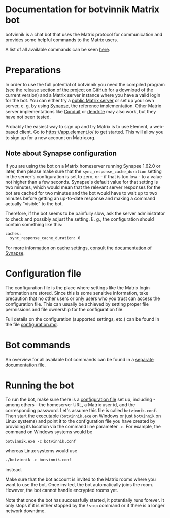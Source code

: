 # Documentation for botvinnik Matrix bot

botvinnik is a chat bot that uses the Matrix protocol for communication and
provides some helpful commands to the Matrix users.

A list of all available commands can be seen [here](commands.md).

# Preparations

In order to use the full potential of botvinnik you need the compiled program
(see the [release section of the project on GitHub](https://github.com/striezel/botvinnik/releases)
for a download of the current version) and a Matrix server instance where you
have a valid login for the bot. You can either try a
[public Matrix server](https://www.hello-matrix.net/public_servers.php) or set
up your own server, e. g. by using [Synapse](https://github.com/element-hq/synapse),
the reference implementation. Other Matrix server implementations like
[Conduit](https://conduit.rs/) or [dendrite](https://github.com/matrix-org/dendrite)
may also work, but they have not been tested.

Probably the easiest way to sign up and try Matrix is to use Element, a
web-based client. Go to <https://app.element.io/> to get started. This will
allow you to sign up for a new account on Matrix.org.

## Note about Synapse configuration

If you are using the bot on a Matrix homeserver running Synapse 1.62.0 or
later, then please make sure that the `sync_response_cache_duration` setting in
the server's configuration is set to zero, or - if that is too low - to a value
not higher than a few seconds. Synapse's default value for that setting is two
minutes, which would mean that the relevant server responses for the bot are
cached for two minutes and the bot would have to wait up to two minutes before
getting an up-to-date response and making a command actually "visible" to the
bot.

Therefore, if the bot seems to be painfully slow, ask the server administrator
to check and possibly adjust the setting. E. g., the configuration should
contain something like this:

```
caches:
  sync_response_cache_duration: 0
```

For more information on cache settings, consult the
[documentation of Synapse](https://element-hq.github.io/synapse/latest/usage/configuration/config_documentation.html#caches-and-associated-values).

# Configuration file

The configuration file is the place where settings like the Matrix login
information are stored. Since this is some sensitive information, take
precaution that no other users or only users who you trust can access the
configuration file. This can usually be achieved by setting proper file
permissions and file ownership for the configuration file.

Full details on the configuration (supported settings, etc.) can be found in the
file [configuration.md](configuration.md).

# Bot commands

An overview for all available bot commands can be found in a
[separate documentation file](commands.md).

# Running the bot

To run the bot, make sure there is a [configuration file](configuration.md) set
up, including - among others - the homeserver URL, a Matrix user id, and the
corresponding password. Let's assume this file is called `botvinnik.conf`.
Then start the executable (`botvinnik.exe` on Windows or just `botvinnik` on
Linux systems) and point it to the configuration file you have created by
providing its location via the command line parameter `-c`. For example, the
command on Windows systems would be

    botvinnik.exe -c botvinnik.conf

whereas Linux systems would use

    ./botvinnik -c botvinnik.conf

instead.

Make sure that the bot account is invited to the Matrix rooms where you want to
use the bot. Once invited, the bot automatically joins the room. However, the
bot cannot handle encrypted rooms yet.

Note that once the bot has successfully started, it potentially runs forever.
It only stops if it is either stopped by the `!stop` command or if there is a
longer network downtime.
